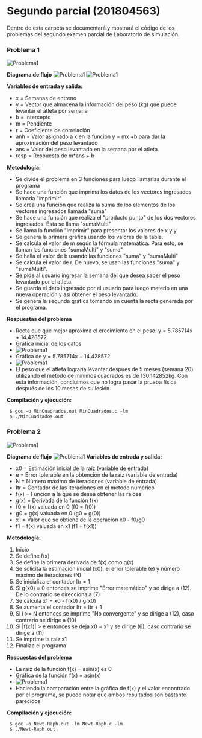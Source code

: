 # Segundo parcial (201804563)

Dentro de esta carpeta se documentará y mostrará el código de los problemas del segundo examen parcial de Laboratorio de simulación.

### **Problema 1**

![Problema1](img/img1.1.)

**Diagrama de flujo**
![Problema1](img/img1.jpeg)
![Problema1](img/img2.jpeg)

**Variables de entrada y salida:**
- x   = Semanas de entreno
- y   = Vector que almacena la información del peso (kg) que puede levantar el atleta por semana
- b   = Intercepto
- m   = Pendiente
- r   = Coeficiente de correlación
- anh = Valor asignado a x en la función y = mx +b para dar la aproximación del peso levantado 
- ans = Valor del peso levantado en la semana por el atleta
- resp = Respuesta de m*ans + b

**Metodología:**
- Se divide el problema en 3 funciones para luego llamarlas durante el programa
- Se hace una función que imprima los datos de los vectores ingresados llamada "imprimir"
- Se crea una función que realiza la suma de los elementos de los vectores ingresados llamada "suma"
- Se hace una función que realiza el "producto punto" de los dos vectores ingresados. Esta se llama "sumaMulti"
- Se llama la función "imprimir" para presentar los valores de x y y.
- Se genera la primera gráfica usando los valores de la tabla.
- Se calcula el valor de m según la fórmula matemática. Para esto, se llaman las funciones "sumaMulti" y "suma"
- Se halla el valor de b usando las funciones "suma" y "sumaMulti"
- Se calcula el valor de r. De nuevo, se usan las funciones "suma" y "sumaMulti".
- Se pide al usuario ingresar la semana del que desea saber el peso levantado por el atleta.
- Se guarda el dato ingresado por el usuario para luego meterlo en una nueva operación y así obtener el peso levantado.
- Se genera la segunda gráfica tomando en cuenta la recta generada por el programa.

**Respuestas del problema**
- Recta que que mejor aproxima el crecimiento en el peso: y = 5.785714x + 14.428572
- Gráfica inicial de los datos 
- ![Problema1](img/Curva1.jpeg)
- Gráfica de y = 5.785714x + 14.428572 
- ![Problema1](img/Curva2.jpeg)
- El peso que el atleta lograría levantar despues de 5 meses (semana 20) utilizando el método de mínimos cuadrados es de 130.142852kg. Con esta información, concluimos que no logra pasar la prueba física después de los 10 meses de su lesión.

**Compilación y ejecución:**
```
 $ gcc -o MinCuadrados.out MinCuadrados.c -lm
 $ ./MinCuadrados.out
 ```

 ### **Problema 2**

![Problema1](img/img1.2.jpeg)

**Diagrama de flujo**
![Problema1](img/img3.jpeg)
**Variables de entrada y salida:**
- x0   = Estimación inicial de la raíz (variable de entrada)
- e    = Error tolerable en la obtención de la raíz (variable de entrada)
- N    = Número máximo de iteraciones (variable de entrada)
- Itr  = Contador de las iteraciones en el método numérico 
- f(x) = Función a la que se desea obtener las raíces
- g(x) = Derivada de la función f(x)
- f0   = f(x) valuada en 0 (f0 = f(0))
- g0   = g(x) valuada en 0 (g0 = g(0))
- x1   = Valor que se obtiene de la operación x0 - f0/g0
- f1   = f(x) valuada en x1 (f1 = f(x1))

**Metodología:**
1. Inicio
2. Se define f(x)
3. Se define la primera derivada de f(x) como g(x)
4. Se solicita la estimación inicial (x0), el error tolerable (e) y número máximo de iteraciones (N)
5. Se inicializa el contador Itr = 1
6. Si g(x0) = 0 entonces se imprime "Error matemático" y se dirige a (12). De lo contrario se direcciona a (7) 
7. Se calcula x1 = x0 - f(x0) / g(x0)
8. Se aumenta el contador Itr = Itr + 1
9. Si i >= N entonces se imprime "No convergente" y se dirige a (12), caso contrario se dirige a (10) 
10. Si |f(x1)| > e entonces se deja x0 = x1 y se dirige (6), caso contrario se dirige a (11)
11. Se imprime la raíz x1
12. Finaliza el programa

**Respuestas del problema**
- La raíz de la función f(x) = asin(x) es 0
- Gráfica de la función f(x) = asin(x)
- ![Problema1](img/Curva2.jpeg)
- Haciendo la comparación entre la gráfica de f(x) y el valor encontrado por el programa, se puede notar que ambos resultados son bastante parecidos


**Compilación y ejecución:**
```
 $ gcc -o Newt-Raph.out -lm Newt-Raph.c -lm
 $ ./Newt-Raph.out
 ```